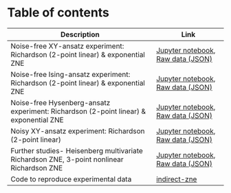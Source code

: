 # Table of contents

|Description|Link  |
|--|--|
| Noise-free XY-ansatz experiment: Richardson (2-point linear) & exponential ZNE |[Jupyter notebook](https://github.com/arijit-ship/ResearchWorks/blob/main/works/indirect-control-zne/experiments/experiment08/experimentBook.xyansatz.ipynb), [Raw data (JSON)](https://github.com/arijit-ship/ResearchWorks/tree/main/works/indirect-control-zne/experiments/experiment08/experimental%20data/data/noisefree_time_evo_xy_noisefree) |
|Noise-free Ising-ansatz experiment: Richardson (2-point linear) & exponential ZNE|[Jupyter notebook](https://github.com/arijit-ship/ResearchWorks/blob/main/works/indirect-control-zne/experiments/experiment08/experimentBook.isingansatz.ipynb), [Raw data (JSON)](https://github.com/arijit-ship/ResearchWorks/tree/main/works/indirect-control-zne/experiments/experiment08/experimental%20data/data/noisefree_time_evo_ising_noisefree)|
|Noise-free Hysenberg-ansatz experiment: Richardson (2-point linear) & exponential ZNE|[Jupyter notebook](https://github.com/arijit-ship/ResearchWorks/blob/main/works/indirect-control-zne/experiments/experiment08/experimentBook.heisenbergansatz.ipynb), [Raw data (JSON)](https://github.com/arijit-ship/ResearchWorks/tree/main/works/indirect-control-zne/experiments/experiment08/experimental%20data/data/noisefree_time_evo_heisenberg_noisefree)|
|Noisy XY-ansatz experiment: Richardson (2-point linear)|[Jupyter notebook](https://github.com/arijit-ship/ResearchWorks/blob/main/works/indirect-control-zne/experiments/experiment07/experimentBook.noisyxy.ipynb), [Raw data (JSON)](https://github.com/arijit-ship/ResearchWorks/tree/main/works/indirect-control-zne/experiments/experiment07/experimental%20data/data)|
|Further studies- Heisenberg multivariate Richardson ZNE, 3-point nonlinear Richardson ZNE |[Jupyter notebook](https://github.com/arijit-ship/ResearchWorks/blob/main/works/indirect-control-zne/experiments/experiment09/experimentBook.heisenbergansatz.ipynb), [Raw data (JSON)](https://github.com/arijit-ship/ResearchWorks/tree/main/works/indirect-control-zne/experiments/experiment09/experimental%20data/data)|
|Code to reproduce experimental data|[indirect-zne](https://github.com/arijit-ship/ResearchWorks/tree/main/works/indirect-control-zne/code)|
